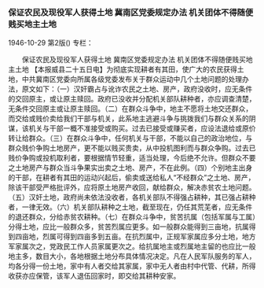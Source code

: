 ### 保证农民及现役军人获得土地  冀南区党委规定办法  机关团体不得随便贱买地主土地

1946-10-29
第2版()
专栏：

　　保证农民及现役军人获得土地
    冀南区党委规定办法
    机关团体不得随便贱买地主土地
    【本报威县二十五日电】为彻底实现耕者有其田，使广大的农民获得土地，中共冀南区党委向所属各级党委发布关于群众运动中几个土地问题的处理办法，原文如下：（一）汉奸霸占与讹诈农民之土地、房产，政府没收时，应无条件的交回原主，或让原主赎回。政府已没收并分配机关部队耕种者，亦应调查清楚，无条件交回原主或让原主赎回。（二）在群众斗争中，地主不愿将土地交还群众，而交给或贱价卖给我们干部与机关，此系地主逃避斗争与挑拨我们与群众关系的阴谋，该机关与干部一概不准接受或购买。过去已接受或赚买者，应设法退给或原价转让给群众。（三）在群众斗争中，任何机关与干部，不能以自己的政治地位，与群众贱价争购土地房产，更不能以贱买贵卖，从中投机图利而与群众争购。过去已贱价争购或投机取利者，要根据情节轻重，适当处理，今后绝不允许。但群众不要之土地房产与群众当斗争果实出卖之土地、房产，不在此例。（四）个别地主出身的干部，在耕者有其田的运动兴起后，偷卖或送给私人“不经群众”之土地、房产，除该干部受严格批评外，应将原土地房产收回，献给群众，解决赤贫农土地问题。（五）汉奸土地，政府尚未依法没收者，各机关部队不得强占耕种，其已强占耕种者，一律无效。（六）机关部队耕种之土地，截至现在，仍任其荒芜者，应无条件的退还群众，分给赤贫农耕种。（七）在群众斗争中，贫苦抗属（包括军属与工属）分得土地，应比一般群众多，贫苦烈属应更多。如一般群众能得到三亩地，抗属得到四亩地，烈属可得到四亩多到五亩。在抗烈属中，正规军家属应多分土地，地方军家属次之，党政民工作人员家属更次之。给抗属地主或烈属地主留的也应比一般地主多，数目大小，各地根据土地分布具体情况决定。凡在人民军队服务的军人，均各分得一份土地，家中有人者交给其家属，家中无人者由村中代管、代耕，所得收获亦应保管，该军人退伍回家时，即交给其耕种安家。
